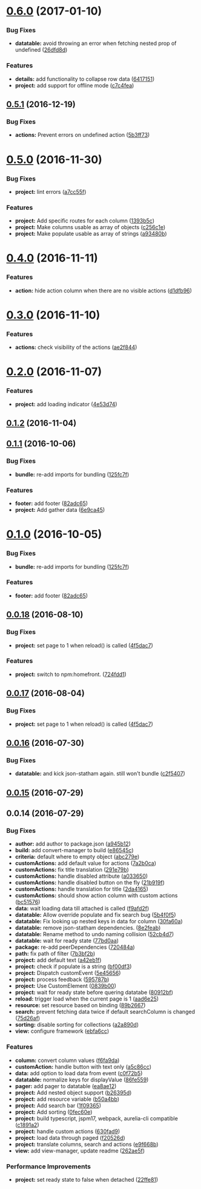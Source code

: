 <a name="0.6.0"></a>
# [0.6.0](https://github.com/SpoonX/aurelia-datatable/compare/v0.5.1...v0.6.0) (2017-01-10)


### Bug Fixes

* **datatable:** avoid throwing an error when fetching nested prop of undefined ([26dfd8d](https://github.com/SpoonX/aurelia-datatable/commit/26dfd8d))


### Features

* **details:** add functionality to collapse row data ([6417151](https://github.com/SpoonX/aurelia-datatable/commit/6417151))
* **project:** add support for offline mode ([c7c4fea](https://github.com/SpoonX/aurelia-datatable/commit/c7c4fea))



<a name="0.5.1"></a>
## [0.5.1](https://github.com/SpoonX/aurelia-datatable/compare/v0.5.0...v0.5.1) (2016-12-19)


### Bug Fixes

* **actions:** Prevent errors on undefined action ([5b3ff73](https://github.com/SpoonX/aurelia-datatable/commit/5b3ff73))



<a name="0.5.0"></a>
# [0.5.0](https://github.com/SpoonX/aurelia-datatable/compare/v0.4.0...v0.5.0) (2016-11-30)


### Bug Fixes

* **project:** lint errors ([a7cc55f](https://github.com/SpoonX/aurelia-datatable/commit/a7cc55f))


### Features

* **project:** Add specific routes for each column ([1393b5c](https://github.com/SpoonX/aurelia-datatable/commit/1393b5c))
* **project:** Make columns usable as array of objects ([c256c1e](https://github.com/SpoonX/aurelia-datatable/commit/c256c1e))
* **project:** Make populate usable as array of strings ([a93480b](https://github.com/SpoonX/aurelia-datatable/commit/a93480b))



<a name="0.4.0"></a>
# [0.4.0](https://github.com/SpoonX/aurelia-datatable/compare/v0.3.0...v0.4.0) (2016-11-11)


### Features

* **action:** hide action column when there are no visible actions ([d1dfb96](https://github.com/SpoonX/aurelia-datatable/commit/d1dfb96))



<a name="0.3.0"></a>
# [0.3.0](https://github.com/SpoonX/aurelia-datatable/compare/v0.2.0...v0.3.0) (2016-11-10)


### Features

* **actions:** check visibility of the actions ([ae2f844](https://github.com/SpoonX/aurelia-datatable/commit/ae2f844))



<a name="0.2.0"></a>
# [0.2.0](https://github.com/SpoonX/aurelia-datatable/compare/v0.1.2...v0.2.0) (2016-11-07)


### Features

* **project:** add loading indicator ([4e53d74](https://github.com/SpoonX/aurelia-datatable/commit/4e53d74))



<a name="0.1.2"></a>
## [0.1.2](https://github.com/SpoonX/aurelia-datatable/compare/0.1.1...v0.1.2) (2016-11-04)



<a name="0.1.1"></a>
## [0.1.1](https://github.com/SpoonX/aurelia-datatable/compare/0.0.18...v0.1.1) (2016-10-06)


### Bug Fixes

* **bundle:** re-add imports for bundling ([125fc7f](https://github.com/SpoonX/aurelia-datatable/commit/125fc7f))


### Features

* **footer:** add footer ([82adc65](https://github.com/SpoonX/aurelia-datatable/commit/82adc65))
* **project:** Add gather data ([6e9ca45](https://github.com/SpoonX/aurelia-datatable/commit/6e9ca45))



<a name="0.1.0"></a>
# [0.1.0](https://github.com/SpoonX/aurelia-datatable/compare/0.0.18...v0.1.0) (2016-10-05)


### Bug Fixes

* **bundle:** re-add imports for bundling ([125fc7f](https://github.com/SpoonX/aurelia-datatable/commit/125fc7f))


### Features

* **footer:** add footer ([82adc65](https://github.com/SpoonX/aurelia-datatable/commit/82adc65))



<a name="0.0.18"></a>
## [0.0.18](https://github.com/SpoonX/aurelia-datatable/compare/0.0.16...v0.0.18) (2016-08-10)


### Bug Fixes

* **project:** set page to 1 when reload() is called ([4f5dac7](https://github.com/SpoonX/aurelia-datatable/commit/4f5dac7))


### Features

* **project:** switch to npm:homefront. ([724fdd1](https://github.com/SpoonX/aurelia-datatable/commit/724fdd1))



<a name="0.0.17"></a>
## [0.0.17](https://github.com/SpoonX/aurelia-datatable/compare/0.0.16...v0.0.17) (2016-08-04)


### Bug Fixes

* **project:** set page to 1 when reload() is called ([4f5dac7](https://github.com/SpoonX/aurelia-datatable/commit/4f5dac7))



<a name="0.0.16"></a>
## [0.0.16](https://github.com/SpoonX/aurelia-datatable/compare/0.0.14...v0.0.16) (2016-07-30)


### Bug Fixes

* **datatable:** and kick json-statham again. still won't bundle ([c2f5407](https://github.com/SpoonX/aurelia-datatable/commit/c2f5407))



<a name="0.0.15"></a>
## [0.0.15](https://github.com/SpoonX/aurelia-datatable/compare/0.0.14...v0.0.15) (2016-07-29)



<a name="0.0.14"></a>
## 0.0.14 (2016-07-29)


### Bug Fixes

* **author:** add author to package.json ([a945b12](https://github.com/SpoonX/aurelia-datatable/commit/a945b12))
* **build:** add convert-manager to build ([e86545c](https://github.com/SpoonX/aurelia-datatable/commit/e86545c))
* **criteria:** default where to empty object ([abc279e](https://github.com/SpoonX/aurelia-datatable/commit/abc279e))
* **customActions:** add default value for actions ([7a2b0ca](https://github.com/SpoonX/aurelia-datatable/commit/7a2b0ca))
* **customActions:** fix title translation ([291e79b](https://github.com/SpoonX/aurelia-datatable/commit/291e79b))
* **customActions:** handle disabled attribute ([a033650](https://github.com/SpoonX/aurelia-datatable/commit/a033650))
* **customActions:** handle disabled button on the fly ([21b919f](https://github.com/SpoonX/aurelia-datatable/commit/21b919f))
* **customActions:** handle translation for title ([2da4165](https://github.com/SpoonX/aurelia-datatable/commit/2da4165))
* **customActions:** should show action column with custom actions ([bc51576](https://github.com/SpoonX/aurelia-datatable/commit/bc51576))
* **data:** wait loading data till attached is called ([f9afd2f](https://github.com/SpoonX/aurelia-datatable/commit/f9afd2f))
* **datatable:** Allow override populate and fix search bug ([5b4f0f5](https://github.com/SpoonX/aurelia-datatable/commit/5b4f0f5))
* **datatable:** Fix looking up nested keys in data for column ([30fa60a](https://github.com/SpoonX/aurelia-datatable/commit/30fa60a))
* **datatable:** remove json-statham dependencies. ([8e2feab](https://github.com/SpoonX/aurelia-datatable/commit/8e2feab))
* **datatable:** Rename method to undo naming collision ([52cb4d7](https://github.com/SpoonX/aurelia-datatable/commit/52cb4d7))
* **datatable:** wait for ready state ([77bd0aa](https://github.com/SpoonX/aurelia-datatable/commit/77bd0aa))
* **package:** re-add peerDependencies ([720484a](https://github.com/SpoonX/aurelia-datatable/commit/720484a))
* **path:** fix path of filter ([7b3bf2b](https://github.com/SpoonX/aurelia-datatable/commit/7b3bf2b))
* **project:** add default text ([a42eb1f](https://github.com/SpoonX/aurelia-datatable/commit/a42eb1f))
* **project:** check if populate is a string ([bf00df3](https://github.com/SpoonX/aurelia-datatable/commit/bf00df3))
* **project:** Dispatch customEvent ([5e45656](https://github.com/SpoonX/aurelia-datatable/commit/5e45656))
* **project:** process feedback ([595787b](https://github.com/SpoonX/aurelia-datatable/commit/595787b))
* **project:** Use CustomElement ([0839b00](https://github.com/SpoonX/aurelia-datatable/commit/0839b00))
* **project:** wait for ready state before quering datatabe ([80912bf](https://github.com/SpoonX/aurelia-datatable/commit/80912bf))
* **reload:** trigger load when the current page is 1 ([aad6e25](https://github.com/SpoonX/aurelia-datatable/commit/aad6e25))
* **resource:** set resource based on binding ([89b2667](https://github.com/SpoonX/aurelia-datatable/commit/89b2667))
* **search:** prevent fetching data twice if default searchColumn is changed ([75d26af](https://github.com/SpoonX/aurelia-datatable/commit/75d26af))
* **sorting:** disable sorting for collections ([a2a890d](https://github.com/SpoonX/aurelia-datatable/commit/a2a890d))
* **view:** configure framework ([ebfa6cc](https://github.com/SpoonX/aurelia-datatable/commit/ebfa6cc))


### Features

* **column:** convert column values ([f6fa9da](https://github.com/SpoonX/aurelia-datatable/commit/f6fa9da))
* **customAction:** handle button with text only ([a5c86cc](https://github.com/SpoonX/aurelia-datatable/commit/a5c86cc))
* **data:** add option to load data from event ([c0f72b5](https://github.com/SpoonX/aurelia-datatable/commit/c0f72b5))
* **datatable:** normalize keys for displayValue ([86fe559](https://github.com/SpoonX/aurelia-datatable/commit/86fe559))
* **pager:** add pager to datatable ([ea8ae12](https://github.com/SpoonX/aurelia-datatable/commit/ea8ae12))
* **project:** Add nested object support ([b26395d](https://github.com/SpoonX/aurelia-datatable/commit/b26395d))
* **project:** add resource variable ([b50a4bb](https://github.com/SpoonX/aurelia-datatable/commit/b50a4bb))
* **project:** Add search bar ([1f09365](https://github.com/SpoonX/aurelia-datatable/commit/1f09365))
* **project:** Add sorting ([0fec60e](https://github.com/SpoonX/aurelia-datatable/commit/0fec60e))
* **project:** build typescript, jspm17, webpack, aurelia-cli compatible ([c1891a2](https://github.com/SpoonX/aurelia-datatable/commit/c1891a2))
* **project:** handle custom actions ([630fad9](https://github.com/SpoonX/aurelia-datatable/commit/630fad9))
* **project:** load data through paged ([f20526d](https://github.com/SpoonX/aurelia-datatable/commit/f20526d))
* **project:** translate columns, search and actions ([e9f668b](https://github.com/SpoonX/aurelia-datatable/commit/e9f668b))
* **view:** add view-manager, update readme ([262ae5f](https://github.com/SpoonX/aurelia-datatable/commit/262ae5f))


### Performance Improvements

* **project:** set ready state to false when detached ([22ffe81](https://github.com/SpoonX/aurelia-datatable/commit/22ffe81))



